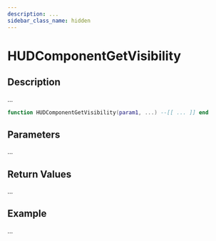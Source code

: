 ```yaml
---
description: ...
sidebar_class_name: hidden
---
```


# HUDComponentGetVisibility

## Description

...

```lua
function HUDComponentGetVisibility(param1, ...) --[[ ... ]] end
```

## Parameters

...

## Return Values

...

## Example

...

